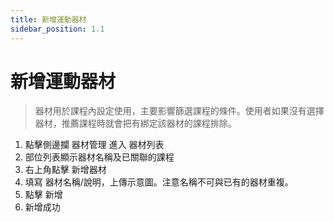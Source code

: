 ```yaml
---
title: 新增運動器材
sidebar_position: 1.1
---
```


# 新增運動器材

> 器材用於課程內設定使用，主要影響篩選課程的條件。使用者如果沒有選擇器材，推薦課程時就會把有綁定該器材的課程排除。

1. 點擊側邊攔 器材管理 進入 器材列表
2. 部位列表顯示器材名稱及已關聯的課程
3. 右上角點擊 新增器材
4. 填寫 器材名稱/說明，上傳示意圖。注意名稱不可與已有的器材重複。
5. 點擊 新增
6. 新增成功

